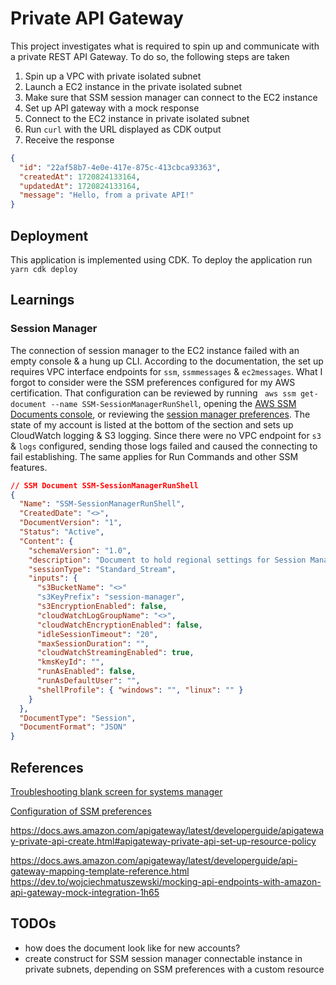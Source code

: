 # Private API Gateway

This project investigates what is required to spin up and communicate with a private REST API Gateway. To do so, the following steps are taken

1. Spin up a VPC with private isolated subnet
2. Launch a EC2 instance in the private isolated subnet
3. Make sure that SSM session manager can connect to the EC2 instance
4. Set up API gateway with a mock response
5. Connect to the EC2 instance in private isolated subnet
6. Run `curl` with the URL displayed as CDK output
7. Receive the response

```json
{
  "id": "22af58b7-4e0e-417e-875c-413cbca93363",
  "createdAt": 1720824133164,
  "updatedAt": 1720824133164,
  "message": "Hello, from a private API!"
}
```

## Deployment

This application is implemented using CDK. To deploy the application run `yarn cdk deploy`

## Learnings

### Session Manager

The connection of session manager to the EC2 instance failed with an empty console & a hung up CLI. According to the documentation, the set up requires VPC interface endpoints for `ssm`, `ssmmessages` & `ec2messages`.
What I forgot to consider were the SSM preferences configured for my AWS certification. That configuration can be reviewed by running ` aws ssm get-document --name SSM-SessionManagerRunShell`, opening the [AWS SSM Documents console](https://console.aws.amazon.com/systems-manager/documents/SSM-SessionManagerRunShell/content), or reviewing the [session manager preferences](https://console.aws.amazon.com/systems-manager/session-manager/preferences). The state of my account is listed at the bottom of the section and sets up CloudWatch logging & S3 logging. Since there were no VPC endpoint for `s3` & `logs` configured, sending those logs failed and caused the connecting to fail establishing. The same applies for Run Commands and other SSM features.

```json
// SSM Document SSM-SessionManagerRunShell
{
  "Name": "SSM-SessionManagerRunShell",
  "CreatedDate": "<>",
  "DocumentVersion": "1",
  "Status": "Active",
  "Content": {
    "schemaVersion": "1.0",
    "description": "Document to hold regional settings for Session Manager",
    "sessionType": "Standard_Stream",
    "inputs": {
      "s3BucketName": "<>"
      "s3KeyPrefix": "session-manager",
      "s3EncryptionEnabled": false,
      "cloudWatchLogGroupName": "<>",
      "cloudWatchEncryptionEnabled": false,
      "idleSessionTimeout": "20",
      "maxSessionDuration": "",
      "cloudWatchStreamingEnabled": true,
      "kmsKeyId": "",
      "runAsEnabled": false,
      "runAsDefaultUser": "",
      "shellProfile": { "windows": "", "linux": "" }
    }
  },
  "DocumentType": "Session",
  "DocumentFormat": "JSON"
}
```

## References

[Troubleshooting blank screen for systems manager](https://docs.aws.amazon.com/systems-manager/latest/userguide/session-manager-troubleshooting.html#session-manager-troubleshooting-start-blank-screen)

[Configuration of SSM preferences](https://docs.aws.amazon.com/systems-manager/latest/userguide/getting-started-configure-preferences-cli.html)

https://docs.aws.amazon.com/apigateway/latest/developerguide/apigateway-private-api-create.html#apigateway-private-api-set-up-resource-policy

https://docs.aws.amazon.com/apigateway/latest/developerguide/api-gateway-mapping-template-reference.html
https://dev.to/wojciechmatuszewski/mocking-api-endpoints-with-amazon-api-gateway-mock-integration-1h65

## TODOs

- how does the document look like for new accounts?
- create construct for SSM session manager connectable instance in private subnets, depending on SSM preferences with a custom resource
